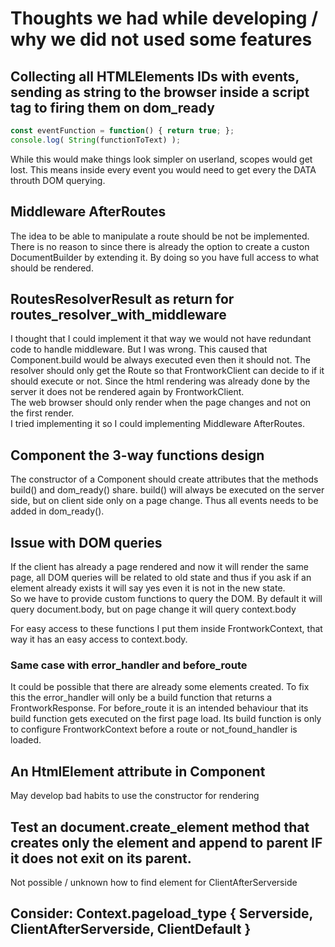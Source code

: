 # Thoughts we had while developing / why we did not used some features

## Collecting all HTMLElements IDs with events, sending as string to the browser inside a script tag to firing them on dom_ready 
```JavaScript
const eventFunction = function() { return true; };
console.log( String(functionToText) );
```

While this would make things look simpler on userland, scopes would get lost. This means inside every event you would need to get every the DATA throuth DOM querying.


## Middleware AfterRoutes
The idea to be able to manipulate a route should be not be implemented. There is no reason to since there is already the option to create a custon DocumentBuilder by extending it. By doing so you have full access to what should be rendered.

## RoutesResolverResult as return for routes_resolver_with_middleware
I thought that I could implement it that way we would not have redundant code to handle middleware. But I was wrong. This caused that Component.build would be always executed even then it should not. The resolver should only get the Route so that FrontworkClient can decide to if it should execute or not. Since the html rendering was already done by the server it does not be rendered again by FrontworkClient.  
The web browser should only render when the page changes and not on the first render.  
I tried implementing it so I could implementing Middleware AfterRoutes.

## Component the 3-way functions design
The constructor of a Component should create attributes that the methods build() and dom_ready() share.
build() will always be executed on the server side, but on client side only on a page change.
Thus all events needs to be added in dom_ready().

## Issue with DOM queries
If the client has already a page rendered and now it will render the same page, all DOM queries will be related to old state and thus if you ask if an element already exists it will say yes even it is not in the new state.  
So we have to provide custom functions to query the DOM. By default it will query document.body, but on page change it will query context.body

For easy access to these functions I put them inside FrontworkContext, that way it has an easy access to context.body.

### Same case with error_handler and before_route
It could be possible that there are already some elements created. To fix this the error_handler will only be a build function that returns a FrontworkResponse.
For before_route it is an intended behaviour that its build function gets executed on the first page load. Its build function is only to configure FrontworkContext before a route or not_found_handler is loaded.

## An HtmlElement attribute in Component
May develop bad habits to use the constructor for rendering

## Test an document.create_element method that creates only the element and append to parent IF it does not exit on its parent.
Not possible / unknown how to find element for ClientAfterServerside

## Consider: Context.pageload_type { Serverside, ClientAfterServerside, ClientDefault }